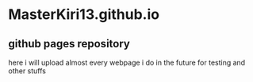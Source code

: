 # MasterKiri13.github.io
## github pages repository

here i will upload almost every webpage i do in the future for testing and other stuffs

